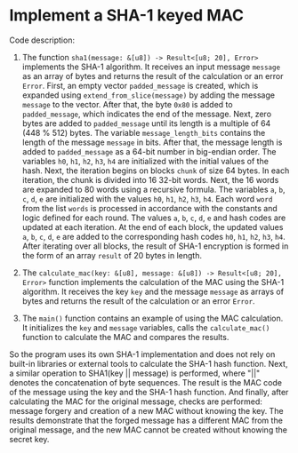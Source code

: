 # Implement a SHA-1 keyed MAC

Code description:

1. The function `sha1(message: &[u8]) -> Result<[u8; 20], Error>` implements the SHA-1 algorithm. It receives an input message `message` as an array of bytes and returns the result of the calculation or an error `Error`. First, an empty vector `padded_message` is created, which is expanded using `extend_from_slice(message)` by adding the message `message` to the vector. After that, the byte `0x80` is added to `padded_message`, which indicates the end of the message. Next, zero bytes are added to `padded_message` until its length is a multiple of 64 (448 % 512) bytes. The variable `message_length_bits` contains the length of the message `message` in bits. After that, the message length is added to `padded_message` as a 64-bit number in big-endian order. The variables `h0`, `h1`, `h2`, `h3`, `h4` are initialized with the initial values of the hash. Next, the iteration begins on blocks `chunk` of size 64 bytes. In each iteration, the chunk is divided into 16 32-bit words. Next, the 16 words are expanded to 80 words using a recursive formula. The variables `a`, `b`, `c`, `d`, `e` are initialized with the values `h0`, `h1`, `h2`, `h3`, `h4`. Each word `word` from the list `words` is processed in accordance with the constants and logic defined for each round. The values `a`, `b`, `c`, `d`, `e` and hash codes are updated at each iteration. At the end of each block, the updated values `a`, `b`, `c`, `d`, `e` are added to the corresponding hash codes `h0`, `h1`, `h2`, `h3`, `h4`. After iterating over all blocks, the result of SHA-1 encryption is formed in the form of an array `result` of 20 bytes in length.

2. The `calculate_mac(key: &[u8], message: &[u8]) -> Result<[u8; 20], Error>` function implements the calculation of the MAC using the SHA-1 algorithm. It receives the key `key` and the message `message` as arrays of bytes and returns the result of the calculation or an error `Error`.

3. The `main()` function contains an example of using the MAC calculation. It initializes the `key` and `message` variables, calls the `calculate_mac()` function to calculate the MAC and compares the results.

So the program uses its own SHA-1 implementation and does not rely on built-in libraries or external tools to calculate the SHA-1 hash function. Next, a similar operation to SHA1(key || message) is performed, where "||" denotes the concatenation of byte sequences. The result is the MAC code of the message using the key and the SHA-1 hash function. And finally, after calculating the MAC for the original message, checks are performed: message forgery and creation of a new MAC without knowing the key. The results demonstrate that the forged message has a different MAC from the original message, and the new MAC cannot be created without knowing the secret key.
